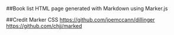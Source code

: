 ##Book list
HTML page generated with Markdown using Marker.js

##Credit
Marker 
CSS https://github.com/joemccann/dillinger
https://github.com/chjj/marked